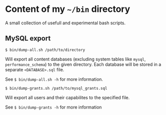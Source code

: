 # Content of my `~/bin` directory

A small collection of usefull and experimental bash scripts.

## MySQL export

```
$ bin/dump-all.sh /path/to/directory
```

Will export all content databases (excluding system tables like `mysql`, `performance_schema`) to the
given directory. Each database will be stored in a separate `<DATABASE>.sql` file.

See `$ bin/dump-all.sh -h` for more information.

```
$ bin/dump-grants.sh /path/to/mysql_grants.sql
```
Will export all users and their capabilites to the specified file.

See `$ bin/dump-grants -h` for more information
